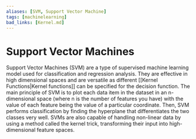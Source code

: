 ```yaml
---
aliases: [SVM, Support Vector Machine]
tags: [machinelearning]
bad_links: [Kernel.md]
---
```

# Support Vector Machines

Support Vector Machines (SVM) are a type of supervised machine learning model used for classification and regression analysis. They are effective in high dimensional spaces and are versatile as different [[Kernel Functions|Kernel functions]] can be specified for the decision function. The main principle of SVM is to plot each data item in the dataset in an n-dimensional space (where n is the number of features you have) with the value of each feature being the value of a particular coordinate. Then, SVM performs classification by finding the hyperplane that differentiates the two classes very well. SVMs are also capable of handling non-linear data by using a method called the kernel trick, transforming their input into high-dimensional feature spaces.